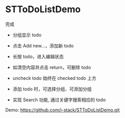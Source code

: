 # STToDoListDemo

完成

- 分组显示 todo

- 点击 Add new...，添加新 todo

- 长按 todo，进入编辑状态

- 如清空内容并点击 return，可删除 todo

- uncheck todo 始终在 checked todo 上方

- 添加 todo 时，可选择分组、可添加分组

- 实现 Search 功能, 通过关键字搜索相应的 todo

Demo: https://github.com/i-stack/STToDoListDemo.git
